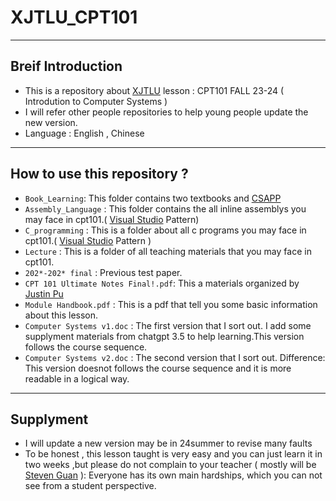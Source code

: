 # XJTLU_CPT101
----
## Breif Introduction
- This is a repository about [XJTLU](https://www.xjtlu.edu.cn/zh) lesson : CPT101 FALL 23-24 ( Introdution to Computer Systems )
- I will refer other people repositories to help young people update the new version.
- Language : English , Chinese
----
## How to use this repository ?
- `Book_Learning`: This folder contains two textbooks and [CSAPP](https://csapp.cs.cmu.edu/)
- `Assembly_Language` : This folder contains the all inline assemblys you may face in cpt101.( [Visual Studio](https://visualstudio.microsoft.com/zh-hans/vs/) Pattern)
- `C_programming` : This is a folder about all c programs you may face in cpt101.( [Visual Studio](https://visualstudio.microsoft.com/zh-hans/vs/) Pattern )
- `Lecture` : This is a folder of all teaching materials that you may face in cpt101.
- `202*-202* final` : Previous test paper.
- `CPT 101 Ultimate Notes Final!.pdf`: This a materials organized by [Justin Pu](https://github.com/SpoaLove/XJTLU_ICSY2/blob/main/src/cn/edu/xjtlu/cpt101/CPT%20101%20Ultimate%20Notes%20Final!.pdf)
- `Module Handbook.pdf` : This is a pdf that tell you some basic information about this lesson.
- `Computer Systems v1.doc` : The first version that I sort out. I add some supplyment materials from chatgpt 3.5 to help learning.This version follows the course sequence.
- `Computer Systems v2.doc` : The second version that I sort out. Difference: This version doesnot follows the course sequence and it is more readable in a logical way.
----
## Supplyment
- I will update a new version may be in 24summer to revise many faults
- To be honest , this lesson taught is very easy and you can just learn it in two weeks ,but please do not complain to your teacher ( mostly will be [Steven Guan](https://www.xjtlu.edu.cn/en/departments/academic-departments/computer-science-and-software-engineering/staff/steven-guan) ): Everyone has its own main hardships, which you can not see from a student perspective.


